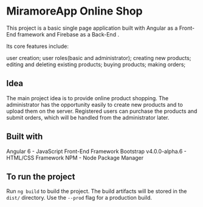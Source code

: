 # MiramoreApp Online Shop

This project is a basic single page application built with Angular as a Front-End framework and Firebase as a Back-End . 

Its core features include:

user creation;
user roles(basic and administrator);
creating new products;
editing and deleting existing products;
buying products;
making orders;

## Idea

The main project idea is to provide online product shopping. The administrator has the opportunity easily to create new products and to upload them on the server. Registered users can purchase the products and submit orders, which will be handled from the administrator later.
## Built with

Angular 6 - JavaScript Front-End Framework
Bootstrap v4.0.0-alpha.6 - HTML/CSS Framework
NPM - Node Package Manager
## To run the project

Run `ng build` to build the project. The build artifacts will be stored in the `dist/` directory. Use the `--prod` flag for a production build.
